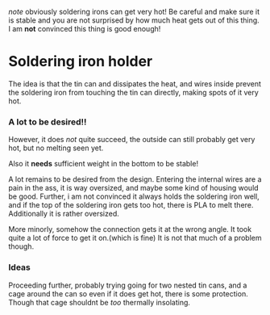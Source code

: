 *note* obviously soldering irons can get very hot! Be careful and make sure it
is stable and you are not surprised by how much heat gets out of this thing.
I am **not** convinced this thing is good enough!

# Soldering iron holder
The idea is that the tin can and dissipates the heat, and wires inside
prevent the soldering iron from touching the tin can directly, making 
spots of it very hot.

### A **lot** to be desired!!
However, it does *not* quite succeed, the outside can still probably get very
hot, but no melting seen yet.

Also it **needs** sufficient weight in the bottom to be stable!

A lot remains to be desired from the design. Entering the internal wires are 
a pain in the ass, it is way oversized, and maybe some kind of housing would be good.
Further, i am not convinced it always holds the soldering iron well, and if the 
top of the soldering iron gets too hot, there is PLA to melt there. Additionally it
is rather oversized.

More minorly, somehow the connection gets it at the wrong angle. It took quite a
lot of force to get it on.(which is fine) It is not that much of a problem though.

### Ideas
Proceeding further, probably trying going for two nested tin cans, and a cage 
around the can so even if it does get hot, there is some protection.
Though that cage shouldnt be *too* thermally insolating.
